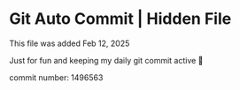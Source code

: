# Git Auto Commit | Hidden File

This file was added Feb 12, 2025

Just for fun and keeping my daily git commit active 🤪

commit number: 1496563

